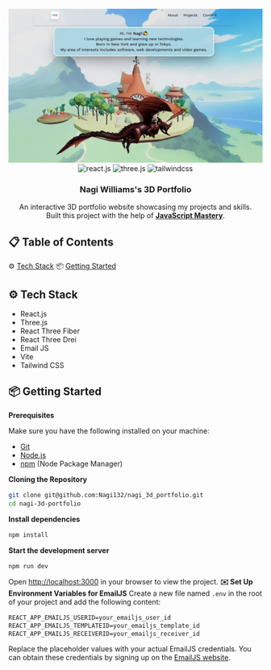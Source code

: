 <div align="center">
  <br />
      <img src="https://github.com/Nagi132/nagi_3d_portfolio/blob/master/public/assets/images/home.jpg" alt="Project Banner">
  <br />
  <div>
    <img src="https://img.shields.io/badge/-React_JS-black?style=for-the-badge&logoColor=white&logo=react&color=61DAFB" alt="react.js" />
    <img src="https://img.shields.io/badge/-Three_JS-black?style=for-the-badge&logoColor=white&logo=threedotjs&color=000000" alt="three.js" />
    <img src="https://img.shields.io/badge/-Tailwind_CSS-black?style=for-the-badge&logoColor=white&logo=tailwindcss&color=06B6D4" alt="tailwindcss" />
  </div>

  <h3 align="center">Nagi Williams's 3D Portfolio</h3>

   <div align="center">
     An interactive 3D portfolio website showcasing my projects and skills.</br >
     Built this project with the help of <a href="https://www.youtube.com/@javascriptmastery/videos" target="_blank"><b>JavaScript Mastery</b></a>.
    </div>
</div>


<!-- ![Portfolio Preview](./public/assets/images/home.jpg) -->

## 📋 <a name="table">Table of Contents</a>
⚙️ [Tech Stack](#tech-stack)
📦 [Getting Started](#getting-started)

## ⚙️ <a name="tech-stack">Tech Stack</a>
- React.js
- Three.js
- React Three Fiber
- React Three Drei
- Email JS
- Vite
- Tailwind CSS

## 📦 <a name="getting-started">Getting Started</a>
**Prerequisites**

Make sure you have the following installed on your machine:

- [Git](https://git-scm.com/)
- [Node.js](https://nodejs.org/en)
- [npm](https://www.npmjs.com/) (Node Package Manager)

**Cloning the Repository**
```sh
git clone git@github.com:Nagi132/nagi_3d_portfolio.git
cd nagi-3d-portfolio
```
**Install dependencies**
```sh
npm install
```
**Start the development server**
```sh
npm run dev
```
Open [http://localhost:3000](http://localhost:3000) in your browser to view the project.
**✉️ Set Up Environment Variables for EmailJS**
Create a new file named `.env` in the root of your project and add the following content:

```env
REACT_APP_EMAILJS_USERID=your_emailjs_user_id
REACT_APP_EMAILJS_TEMPLATEID=your_emailjs_template_id
REACT_APP_EMAILJS_RECEIVERID=your_emailjs_receiver_id
```
Replace the placeholder values with your actual EmailJS credentials. You can obtain these credentials by signing up on the [EmailJS website](https://www.emailjs.com/).




